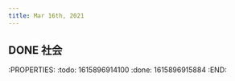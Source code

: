 ```yaml
---
title: Mar 16th, 2021
---
```


## DONE 社会
:PROPERTIES:
:todo: 1615896914100
:done: 1615896915884
:END:
##
